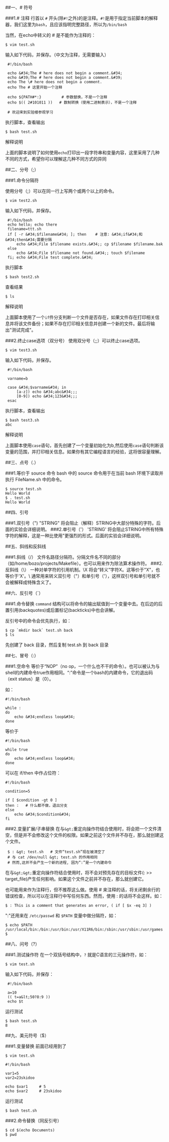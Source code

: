 ##一、# 符号

###1.# 注释
行首以 `#` 开头(除`#!`之外)的是注释。`#!`是用于指定当前脚本的解释器，我们这里为`bash`，且应该指明完整路径，所以为`/bin/bash`

当然，在echo中转义的 # 是不能作为注释的：

```
$ vim test.sh
```

输入如下代码，并保存。（中文为注释，无需要输入）

```
 #!/bin/bash

 echo &#34;The # here does not begin a comment.&#34;
 echo &#39;The # here does not begin a comment.&#39;
 echo The \# here does not begin a comment.
 echo The # 这里开始一个注释
 
 echo ${PATH#*:}         # 参数替换，不是一个注释
 echo $(( 2#101011 ))   # 数制转换（使用二进制表示），不是一个注释
 
 # 欢迎来到实验楼参观学习
```

执行脚本，查看输出

```
$ bash test.sh
```

解释说明

上面的脚本说明了如何使用`echo`打印出一段字符串和变量内容，这里采用了几种不同的方式，希望你可以理解这几种不同方式的异同

##二、分号（;）

###1.命令分隔符

使用分号（;）可以在同一行上写两个或两个以上的命令。

```
$ vim test2.sh
```

输入如下代码，并保存。

```
 #!/bin/bash
 echo hello; echo there
 filename=ttt.sh
 if [ -r &#34;$filename&#34; ]; then    # 注意: &#34;if&#34;和&#34;then&#34;需要分隔
     echo &#34;File $filename exists.&#34;; cp $filename $filename.bak
 else
     echo &#34;File $filename not found.&#34;; touch $filename
 fi; echo &#34;File test complete.&#34;
```

执行脚本

```
$ bash test2.sh
```

查看结果

```
$ ls
```

解释说明

上面脚本使用了一个`if`件分支判断一个文件是否存在，如果文件存在打印相关信息并将该文件备份；如果不存在打印相关信息并创建一个新的文件。最后将输出&#34;测试完成&#34;。

###2.终止case选项（双分号）
使用双分号（;;）可以终止case选项。

```
$ vim test3.sh
```

输入如下代码，并保存。

```
 #!/bin/bash
 
 varname=b
 
 case &#34;$varname&#34; in
     [a-z]) echo &#34;abc&#34;;;
     [0-9]) echo &#34;123&#34;;;
 esac
```

执行脚本，查看输出

```
$ bash test3.sh
abc
```

解释说明

上面脚本使用`case`语句，首先创建了一个变量初始化为b,然后使用`case`语句判断该变量的范围，并打印相关信息。如果你有其它编程语言的经验，这将很容量理解。

##三、点号（.）

###1.等价于 source 命令
bash 中的 source 命令用于在当前 bash 环境下读取并执行 FileName.sh 中的命令。

```
$ source test.sh
Hello World
$ . test.sh
Hello World
```

##四、引号

###1.双引号（&#34;)
&#34;STRING&#34; 将会阻止（解释）STRING中大部分特殊的字符。后面的实验会详细说明。
###2.单引号（&#39;）
&#39;STRING&#39; 将会阻止STRING中所有特殊字符的解释，这是一种比使用&#34;更强烈的形式。后面的实验会详细说明。

##五、斜线和反斜线

###1.斜线（/）
文件名路径分隔符。分隔文件名不同的部分（如/home/bozo/projects/Makefile）。也可以用来作为除法算术操作符。
###2.反斜线（\）
一种对单字符的引用机制。\X 将会“转义”字符X。这等价于&#34;X&#34;，也等价于&#39;X&#39;。\ 通常用来转义双引号（&#34;）和单引号（&#39;），这样双引号和单引号就不会被解释成特殊含义了。

##六、反引号（`）

###1.命令替换
`command` 结构可以将命令的输出赋值到一个变量中去。在后边的后置引用(backquotes)或后置标记(backticks)中也会讲解。

反引号中的命令会优先执行，如：

```
$ cp `mkdir back` test.sh back
$ ls
```

先创建了 back 目录，然后复制 test.sh 到 back 目录

##七、冒号（:）

###1.空命令
等价于“NOP”（no op，一个什么也不干的命令）。也可以被认为与shell的内建命令true作用相同。“:”命令是一个bash的内建命令，它的退出码（exit status）是（0）。

如：

```
#!/bin/bash

while :
do
    echo &#34;endless loop&#34;
done
```

等价于

```
#!/bin/bash

while true
do
    echo &#34;endless loop&#34;
done
```

可以在 if/then 中作占位符：

```
#!/bin/bash
 
condition=5
 
if [ $condition -gt 0 ]
then :   # 什么都不做，退出分支
else
    echo &#34;$condition&#34;
fi
```

###2.变量扩展/子串替换
在与`&gt;`重定向操作符结合使用时，将会把一个文件清空，但是并不会修改这个文件的权限。如果之前这个文件并不存在，那么就创建这个文件。

```
 $ : &gt; test.sh   # 文件“test.sh”现在被清空了
 # 与 cat /dev/null &gt; test.sh 的作用相同
 # 然而,这并不会产生一个新的进程, 因为“:”是一个内建命令
```

在与`&gt;&gt;`重定向操作符结合使用时，将不会对预先存在的目标文件(: &gt;&gt; target_file)产生任何影响。如果这个文件之前并不存在，那么就创建它。

也可能用来作为注释行，但不推荐这么做。使用 # 来注释的话，将关闭剩余行的错误检查，所以可以在注释行中写任何东西。然而，使用 : 的话将不会这样。如：

```
$ : This is a comment that generates an error, ( if [ $x -eq 3] )
```

&#34;:&#34;还用来在 `/etc/passwd` 和 `$PATH` 变量中做分隔符，如：

```
$ echo $PATH
/usr/local/bin:/bin:/usr/bin:/usr/X11R6/bin:/sbin:/usr/sbin:/usr/games
$
```

##八、问号（?）

###1.测试操作符
在一个双括号结构中，`?` 就是C语言的三元操作符，如：

```
$ vim test.sh
```

输入如下代码，并保存：

```
 #!/bin/bash
 
 a=10
 (( t=a&lt;50?8:9 ))
 echo $t
```

运行测试

```
$ bash test.sh
8
```

##九、美元符号（$）

###1.变量替换
前面已经用到了

```
$ vim test.sh
```

```
#!/bin/bash

var1=5
var2=23skidoo

echo $var1     # 5
echo $var2     # 23skidoo
```

运行测试

```
$ bash test.sh
```

###2.命令替换（同反引号）

```
$ cd $(echo Documents)
$ pwd
```
